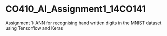 # CO410_AI_Assignment1_14CO141
Assignment 1: ANN for recognising hand written digits in the MNIST dataset using Tensorflow and Keras
